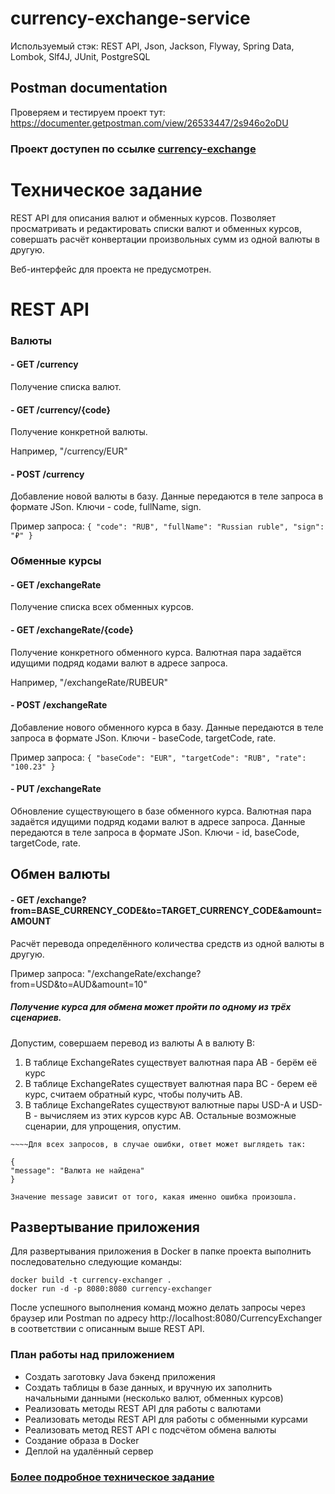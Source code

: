 # **currency**-**exchange**-**service**
Используемый стэк: REST API, Json, Jackson, Flyway, Spring Data, Lombok, Slf4J, JUnit, PostgreSQL

## Postman documentation
Проверяем и тестируем проект тут:
https://documenter.getpostman.com/view/26533447/2s946o2oDU

### Проект доступен по ссылке <a href="http://localhost:8080/currency/"> currency-exchange <a/>

# Техническое задание
REST API для описания валют и обменных курсов. 
Позволяет просматривать и редактировать списки валют и обменных курсов, совершать расчёт конвертации произвольных сумм из одной валюты в другую.

Веб-интерфейс для проекта не предусмотрен.

# REST API

### Валюты
#### - GET /currency
Получение списка валют.

#### - GET /currency/{code}
Получение конкретной валюты.

Например, "/currency/EUR"

#### - POST /currency
Добавление новой валюты в базу. 
Данные передаются в теле запроса в формате JSon. 
Ключи - code, fullName, sign.

Пример запроса:
`{
"code": "RUB",
"fullName": "Russian ruble",
"sign": "₽"
}`

### Обменные курсы
#### - GET /exchangeRate
Получение списка всех обменных курсов. 

#### - GET /exchangeRate/{code}
Получение конкретного обменного курса. 
Валютная пара задаётся идущими подряд кодами валют в адресе запроса. 

Например, "/exchangeRate/RUBEUR"

#### - POST /exchangeRate
Добавление нового обменного курса в базу. 
Данные передаются в теле запроса в формате JSon. 
Ключи - baseCode, targetCode, rate.

Пример запроса:
`{
"baseCode": "EUR",
"targetCode": "RUB",
"rate": "100.23"
}`

#### - PUT /exchangeRate
Обновление существующего в базе обменного курса. 
Валютная пара задаётся идущими подряд кодами валют в адресе запроса. 
Данные передаются в теле запроса в формате JSon. 
Ключи - id, baseCode, targetCode, rate.

## Обмен валюты
#### - GET /exchange?from=BASE_CURRENCY_CODE&to=TARGET_CURRENCY_CODE&amount=AMOUNT
Расчёт перевода определённого количества средств из одной валюты в другую. 

Пример запроса: "/exchangeRate/exchange?from=USD&to=AUD&amount=10"

##### **Получение** курса для обмена может пройти по одному из трёх сценариев. 
Допустим, совершаем перевод из валюты A в валюту B:
1. В таблице ExchangeRates существует валютная пара AB - берём её курс
2. В таблице ExchangeRates существует валютная пара BC - берем её курс, считаем обратный курс, чтобы получить AB.
3. В таблице ExchangeRates существуют валютные пары USD-A и USD-B - вычисляем из этих курсов курс AB.
Остальные возможные сценарии, для упрощения, опустим.

~~~~
~~~~Для всех запросов, в случае ошибки, ответ может выглядеть так:

{
"message": "Валюта не найдена"
}

Значение message зависит от того, какая именно ошибка произошла.
~~~~

## Развертывание приложения

Для развертывания приложения в Docker в папке проекта выполнить последовательно следующие команды:

    docker build -t currency-exchanger . 
    docker run -d -p 8080:8080 currency-exchanger 
После успешного выполнения команд можно делать запросы через браузер или Postman по адресу http://localhost:8080/CurrencyExchanger в соответствии с описанным выше REST API.

### План работы над приложением

* Создать заготовку Java бэкенд приложения 
* Создать таблицы в базе данных, и вручную их заполнить начальными данными (несколько валют, обменных курсов)
* Реализовать методы REST API для работы с валютами
* Реализовать методы REST API для работы с обменными курсами
* Реализовать метод REST API с подсчётом обмена валюты
* Создание образа в Docker
* Деплой на удалённый сервер

### <a href="https://zhukovsd.github.io/java-backend-learning-course/projects/currency-exchange/">Более подробное техническое задание<a/>
